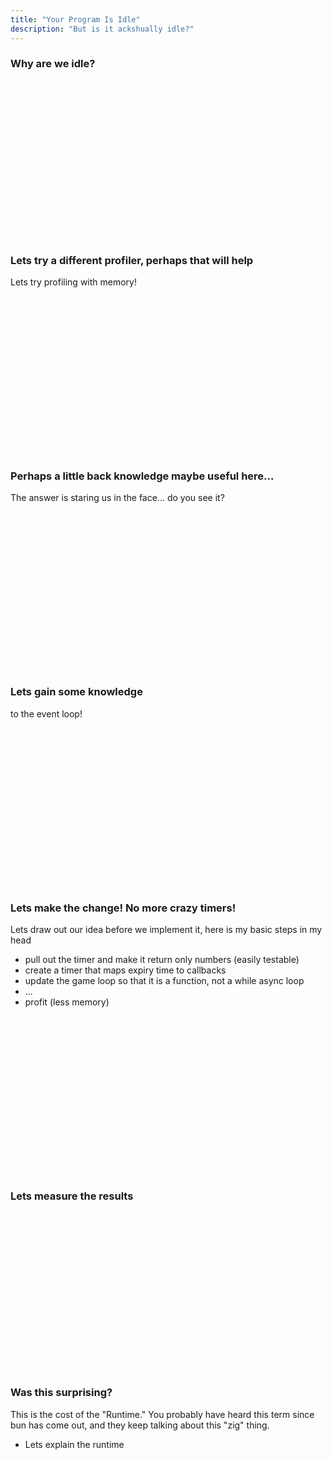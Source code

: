 ```yaml
---
title: "Your Program Is Idle"
description: "But is it ackshually idle?"
---
```


### Why are we idle?

<br/>
<br/>
<br/>
<br/>
<br/>
<br/>
<br/>
<br/>
<br/>
<br/>
<br/>
<br/>
<br/>
<br/>
<br/>

### Lets try a different profiler, perhaps that will help
Lets try profiling with memory!

<br/>
<br/>
<br/>
<br/>
<br/>
<br/>
<br/>
<br/>
<br/>
<br/>
<br/>
<br/>
<br/>
<br/>
<br/>

### Perhaps a little back knowledge maybe useful here...
The answer is staring us in the face... do you see it?

<br/>
<br/>
<br/>
<br/>
<br/>
<br/>
<br/>
<br/>
<br/>
<br/>
<br/>
<br/>
<br/>
<br/>
<br/>

### Lets gain some knowledge
to the event loop!

<br/>
<br/>
<br/>
<br/>
<br/>
<br/>
<br/>
<br/>
<br/>
<br/>
<br/>
<br/>
<br/>
<br/>
<br/>

### Lets make the change!  No more crazy timers!
Lets draw out our idea before we implement it, here is my basic steps in my
head

* pull out the timer and make it return only numbers (easily testable)
* create a timer that maps expiry time to callbacks
* update the game loop so that it is a function, not a while async loop
* ...
* profit (less memory)


<br/>
<br/>
<br/>
<br/>
<br/>
<br/>
<br/>
<br/>
<br/>
<br/>
<br/>
<br/>
<br/>
<br/>
<br/>

### Lets measure the results

<br/>
<br/>
<br/>
<br/>
<br/>
<br/>
<br/>
<br/>
<br/>
<br/>
<br/>
<br/>
<br/>
<br/>
<br/>

### Was this surprising?
This is the cost of the "Runtime."  You probably have heard this term since bun
has come out, and they keep talking about this "zig" thing.

* Lets explain the runtime

<br/>
<br/>
<br/>
<br/>
<br/>
<br/>
<br/>
<br/>
<br/>
<br/>
<br/>
<br/>
<br/>
<br/>
<br/>

